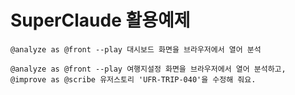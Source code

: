 # SuperClaude 활용예제


```
@analyze as @front --play 대시보드 화면을 브라우저에서 열어 분석
```

```
@analyze as @front --play 여행지설정 화면을 브라우저에서 열어 분석하고,  
@improve as @scribe 유저스토리 'UFR-TRIP-040'을 수정해 줘요.
```
